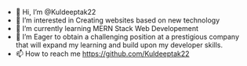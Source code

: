 - 👋 Hi, I’m @Kuldeeptak22
- 👀 I’m interested in Creating websites based on new technology
- 🌱 I’m currently learning MERN Stack Web Developement
- 💞️ I’m Eager to obtain a challenging position at a prestigious company that will expand my learning and build upon my developer skills.
- 📫 How to reach me https://github.com/Kuldeeptak22 

<!---
Kuldeeptak22/Kuldeeptak22 is a ✨ special ✨ repository because its `README.md` (this file) appears on your GitHub profile.
You can click the Preview link to take a look at your changes.
--->
